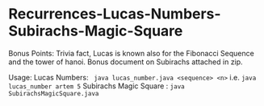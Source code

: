 # Recurrences-Lucas-Numbers-Subirachs-Magic-Square
Bonus Points: Trivia fact, Lucas is known also for the Fibonacci Sequence and the tower of hanoi. Bonus document on Subirachs attached in zip. 

Usage: 
Lucas Numbers: ` java lucas_number.java <sequence> <n>` i.e. `java lucas_number artem 5`
Subirachs Magic Square : `java SubirachsMagicSquare.java`